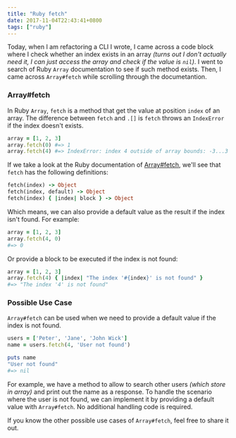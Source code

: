 ```yaml
---
title: "Ruby fetch"
date: 2017-11-04T22:43:41+0800
tags: ["ruby"]
---
```


Today, when I am refactoring a CLI I wrote, I came across a code block where I check whether an index exists in an array _(turns out I don't actually need it, I can just access the array and check if the value is `nil`)_. I went to search of Ruby `Array` documentation to see if such method exists. Then, I came across `Array#fetch` while scrolling through the documetantion.

### Array#fetch

In Ruby `Array`, `fetch` is a method that get the value at position `index` of an array. The difference between `fetch` and `.[]` is `fetch` throws an `IndexError` if the index doesn't exists.

```ruby
array = [1, 2, 3]
array.fetch(0) #=> 1
array.fetch(4) #=> IndexError: index 4 outside of array bounds: -3...3
```

If we take a look at the Ruby documentation of [Array#fetch](https://ruby-doc.org/core-2.4.0/Array.html#method-i-fetch), we'll see that `fetch` has the following definitions:

```ruby
fetch(index) -> Object
fetch(index, default) -> Object
fetch(index) { |index| block } -> Object
```

Which means, we can also provide a default value as the result if the index isn't found. For example:

```ruby
array = [1, 2, 3]
array.fetch(4, 0)
#=> 0
```

Or provide a block to be executed if the index is not found:

```ruby
array = [1, 2, 3]
array.fetch(4) { |index| "The index '#{index}' is not found" }
#=> "The index '4' is not found"
```

### Possible Use Case

`Array#fetch` can be used when we need to provide a default value if the index is not found.

```ruby
users = ['Peter', 'Jane', 'John Wick']
name = users.fetch(4, 'User not found')

puts name
"User not found"
#=> nil
```

For example, we have a method to allow to search other users _(which store in array)_ and print out the name as a response. To handle the scenario where the user is not found, we can implement it by providing a default value with `Array#fetch`. No additional handling code is required.

If you know the other possible use cases of `Array#fetch`, feel free to share it out.
